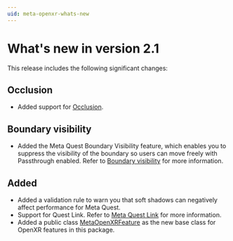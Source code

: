 ```yaml
---
uid: meta-openxr-whats-new
---
```

# What's new in version 2.1

This release includes the following significant changes:

## Occlusion

- Added support for [Occlusion](xref:meta-openxr-occlusion).

## Boundary visibility

- Added the Meta Quest Boundary Visibility feature, which enables you to suppress the visibility of the boundary so users can move freely with Passthrough enabled. Refer to [Boundary visibility](xref:meta-openxr-boundary-visibility) for more information.

## Added

- Added a validation rule to warn you that soft shadows can negatively affect performance for Meta Quest.
- Support for Quest Link. Refer to [Meta Quest Link](xref:meta-openxr-link) for more information.
- Added a public class [MetaOpenXRFeature](xref:UnityEngine.XR.OpenXR.Features.Meta.MetaOpenXRFeature) as the new base class for OpenXR features in this package.
